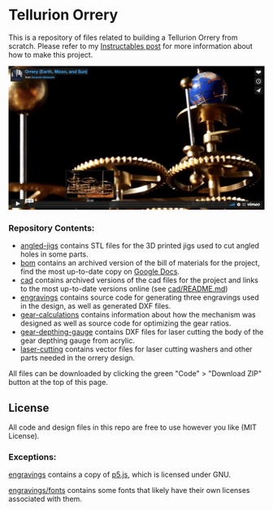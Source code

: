 # Tellurion Orrery

This is a repository of files related to building a Tellurion Orrery from scratch.  Please refer to my [Instructables post](https://www.instructables.com/Orrery-Earth-Moon-and-Sun/) for more information about how to make this project.

[![Orrery (Earth, Moon, and Sun)](imgs/orreryvideo.png)](https://vimeo.com/669322303 "Orrery (Earth, Moon, and Sun) - Click to Watch!")

### Repository Contents:

- [angled-jigs](angled-jigs) contains STL files for the 3D printed jigs used to cut angled holes in some parts.
- [bom](bom) contains an archived version of the bill of materials for the project, find the most up-to-date copy on [Google Docs](https://docs.google.com/spreadsheets/d/1O1LCT8TSBF-lglJqdujguVSw7xpgpI2WuT8ZgHCS0Z8/edit?usp=sharing).
- [cad](cad) contains archived versions of the cad files for the project and links to the most up-to-date versions online (see [cad/README.md](cad/README.md))
- [engravings](engravings) contains source code for generating three engravings used in the design, as well as generated DXF files.
- [gear-calculations](gear-calculations) contains information about how the mechanism was designed as well as source code for optimizing the gear ratios.
- [gear-depthing-gauge](gear-depthing-gauge) contains DXF files for laser cutting the body of the gear depthing gauge from acrylic.
- [laser-cutting](laser-cutting) contains vector files for laser cutting washers and other parts needed in the orrery design.

All files can be downloaded by clicking the green "Code" > "Download ZIP" button at the top of this page.

## License

All code and design files in this repo are free to use however you like (MIT License).

### Exceptions:

[engravings](engravings) contains a copy of [p5.js](https://github.com/processing/p5.js/), which is licensed under GNU.

[engravings/fonts](engravings/fonts) contains some fonts that likely have their own licenses associated with them.